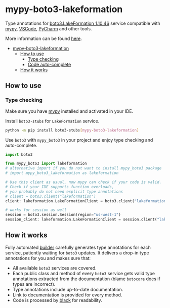 # mypy-boto3-lakeformation

Type annotations for
[boto3.LakeFormation 1.10.46](https://boto3.amazonaws.com/v1/documentation/api/1.10.46/reference/services/lakeformation.html#LakeFormation) service
compatible with [mypy](https://github.com/python/mypy), [VSCode](https://code.visualstudio.com/),
[PyCharm](https://www.jetbrains.com/pycharm/) and other tools.

More information can be found [here](https://vemel.github.io/mypy_boto3/).

- [mypy-boto3-lakeformation](#mypy-boto3-lakeformation)
  - [How to use](#how-to-use)
    - [Type checking](#type-checking)
    - [Code auto-complete](#code-auto-complete)
  - [How it works](#how-it-works)

## How to use

### Type checking

Make sure you have [mypy](https://github.com/python/mypy) installed and activated in your IDE.

Install `boto3-stubs` for `LakeFormation` service.

```bash
python -m pip install boto3-stubs[mypy-boto3-lakeformation]
```

Use `boto3` with `mypy_boto3` in your project and enjoy type checking and auto-complete.

```python
import boto3

from mypy_boto3 import lakeformation
# alternative import if you do not want to install mypy_boto3 package
# import mypy_boto3_lakeformation as lakeformation

# Use this client as usual, now mypy can check if your code is valid.
# Check if your IDE supports function overloads,
# you probably do not need explicit type annotations
# client = boto3.client("lakeformation")
client: lakeformation.LakeFormationClient = boto3.client("lakeformation")

# works for session as well
session = boto3.session.Session(region="us-west-1")
session_client: lakeformation.LakeFormationClient = session.client("lakeformation")

```

## How it works

Fully automated [builder](https://github.com/vemel/mypy_boto3) carefully generates
type annotations for each service, patiently waiting for `boto3` updates. It delivers
a drop-in type annotations for you and makes sure that:

- All available `boto3` services are covered.
- Each public class and method of every `boto3` service gets valid type annotations
  extracted from the documentation (blame `botocore` docs if types are incorrect).
- Type annotations include up-to-date documentation.
- Link to documentation is provided for every method.
- Code is processed by [black](https://github.com/psf/black) for readability.